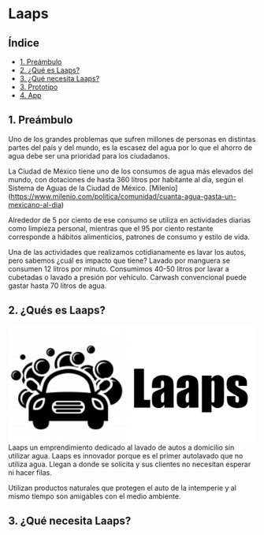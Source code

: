 # Laaps


## Índice

* [1. Preámbulo](#1-preámbulo)
* [2. ¿Qué es Laaps?](#2-¿Qué-es-Laaps?)
* [3. ¿Qué necesita Laaps?](#1-¿Qué-necesita-Laaps?)
* [3. Prototipo](#3-prototipo)
* [4. App](#4-app)

## 1. Preámbulo

Uno de los grandes problemas que sufren millones de personas en distintas partes del país y del mundo, es la escasez del agua por lo que el ahorro de agua debe ser una prioridad para los ciudadanos.


La Ciudad de México tiene uno de los consumos de agua más elevados del mundo, con dotaciones de hasta 360 litros por habitante al día, según el Sistema de Aguas de la Ciudad de México. [Milenio] (https://www.milenio.com/politica/comunidad/cuanta-agua-gasta-un-mexicano-al-dia)

Alrededor de 5 por ciento de ese consumo se utiliza en actividades diarias como limpieza personal, mientras que el 95 por ciento restante corresponde a hábitos alimenticios, patrones de consumo y estilo de vida.

Una de las actividades que realizamos cotidianamente es lavar los autos, pero sabemos ¿cuál es impacto que tiene?
Lavado por manguera se consumen 12 litros por minuto. 
Consumimos 40-50 litros por lavar a cubetadas o lavado a presión por vehículo.
Carwash convencional puede gastar hasta 70 litros de agua.

## 2. ¿Qués es Laaps?
![laaps](public/Laaps.png)
Laaps un emprendimiento dedicado al lavado de autos a domicilio sin utilizar agua.
Laaps es innovador porque es el primer autolavado que no utiliza agua.
 Llegan  a donde se solicita y sus clientes no necesitan esperar ni hacer filas.
 
 Utilizan productos naturales que protegen el auto de la intemperie y al mismo tiempo son amigables con el medio ambiente.
 
## 3. ¿Qué necesita Laaps?



